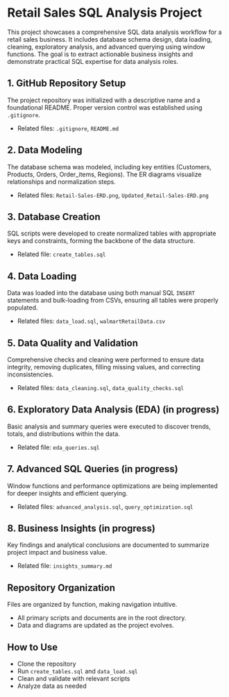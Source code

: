 # Retail Sales SQL Analysis Project
This project showcases a comprehensive SQL data analysis workflow for a retail sales business. It includes database schema design, data loading, cleaning, exploratory analysis, and advanced querying using window functions. The goal is to extract actionable business insights and demonstrate practical SQL expertise for data analysis roles.


## 1. GitHub Repository Setup
The project repository was initialized with a descriptive name and a foundational README. Proper version control was established using `.gitignore`.  
- Related files: `.gitignore`, `README.md`

## 2. Data Modeling
The database schema was modeled, including key entities (Customers, Products, Orders, Order_items, Regions). The ER diagrams visualize relationships and normalization steps.
- Related files: `Retail-Sales-ERD.png`, `Updated_Retail-Sales-ERD.png`

## 3. Database Creation
SQL scripts were developed to create normalized tables with appropriate keys and constraints, forming the backbone of the data structure.
- Related file: `create_tables.sql`

## 4. Data Loading
Data was loaded into the database using both manual SQL `INSERT` statements and bulk-loading from CSVs, ensuring all tables were properly populated.
- Related files: `data_load.sql`, `walmartRetailData.csv`

## 5. Data Quality and Validation
Comprehensive checks and cleaning were performed to ensure data integrity, removing duplicates, filling missing values, and correcting inconsistencies.
- Related files: `data_cleaning.sql`, `data_quality_checks.sql`

## 6. Exploratory Data Analysis (EDA) (in progress)
Basic analysis and summary queries were executed to discover trends, totals, and distributions within the data.
- Related file: `eda_queries.sql`

## 7. Advanced SQL Queries (in progress)
Window functions and performance optimizations are being implemented for deeper insights and efficient querying.
- Related files: `advanced_analysis.sql`, `query_optimization.sql`

## 8. Business Insights (in progress)
Key findings and analytical conclusions are documented to summarize project impact and business value.
- Related file: `insights_summary.md` 

## Repository Organization
Files are organized by function, making navigation intuitive.  
- All primary scripts and documents are in the root directory.
- Data and diagrams are updated as the project evolves.

## How to Use
- Clone the repository  
- Run `create_tables.sql` and `data_load.sql`  
- Clean and validate with relevant scripts  
- Analyze data as needed  



